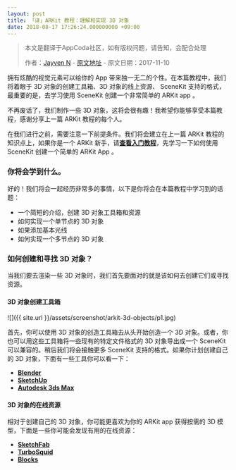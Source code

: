 ```yaml
---
layout: post
title: 「译」ARKit 教程：理解和实现 3D 对象
date: 2018-08-17 17:26:24.000000000 +09:00
---
```


> 本文是翻译于AppCoda社区，如有版权问题，请告知，会配合处理
>  
>  作者：[Jayven N](https://medium.com/@jayvenn)    -    [原文地址](https://www.appcoda.com/arkit-3d-object/)    -    原文日期：2017-11-10



拥有炫酷的视觉元素可以给你的 App 带来独一无二的个性。在本篇教程中，我们将着眼于 3D 对象的创建工具箱、3D 对象的线上资源、 SceneKit 支持的格式，最重要的是，去学习使用 SceneKit 创建一个非常简单的 ARKit app 。

不再废话了，我们制作一些 3D 对象，这将会很有趣！我希望你能够享受本篇教程，感谢分享上一篇 ARKit 教程的每个人。


在我们进行之前，需要注意一下前提条件。我们将会建立在上一篇 ARKit 教程的知识点上，如果你是一个 ARKit 新手，请[**查看入门教程**](https://emptywalker.github.io/2018/08/simple-arkit-demo/)，先学习一下如何使用 SceneKit 创建一个简单的 ARKit App 。

### 你将会学到什么。

好的！我们将会一起经历非常多的事情，以下是你将会在本篇教程中学习到的话题：

* 一个简短的介绍，创建 3D 对象工具箱和资源
* 如何实现一个单节点的 3D 对象
* 如果添加基本光线
* 如何实现一个多节点的 3D 对象

### 如何创建和寻找 3D 对象？

当我们要去渲染一些 3D 对象时，我们首先要面对的就是该如何去创建它们或寻找资源。

#### 3D 对象创建工具箱
![]({{  site.url  }}/assets/screenshot/arkit-3d-objects/p1.jpg)

首先，你可以使用 3D 对象的创造工具箱去从头开始创造一个 3D 对象。或者，你也可以用这些工具箱将一些现有的特定文件格式的 3D 对象导出成一个 SceneKit 可以兼容的。稍后我们将会接触更多 SceneKit 支持的格式。如果你计划创建自己的 3D 对象，下面有一些工具你可以看一下：
* [**Blender**](https://www.blender.org/)
* [**SketchUp**](https://www.sketchup.com/)
* [**Autodesk 3ds Max**](https://www.autodesk.com/products/3ds-max/overview)


#### 3D 对象的在线资源
相对于创建自己的 3D 对象，你可能更喜欢为你的 ARKit app 获得按需的 3D 模型，下面是一些你可能会发现有用的在线资源：
* [**SketchFab**](https://sketchfab.com/)
* [**TurboSquid**](https://www.turbosquid.com/)
* [**Blocks**](https://vr.google.com/blocks/)




